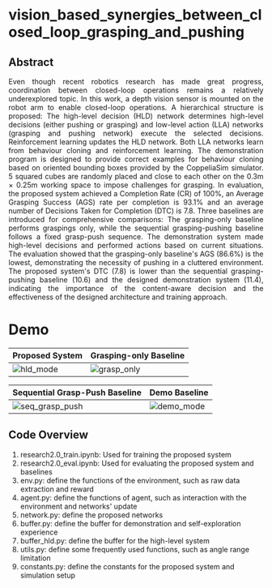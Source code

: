 # vision_based_synergies_between_closed_loop_grasping_and_pushing

**Abstract** 
---------------
<p align="justify">
Even though recent robotics research has made great progress, coordination between closed-loop operations remains a relatively underexplored topic. In this work, a depth vision sensor is mounted on the robot arm to enable closed-loop operations. A hierarchical structure is proposed: The high-level decision (HLD) network determines high-level decisions (either pushing or grasping) and low-level action (LLA) networks (grasping and pushing network) execute the selected decisions. Reinforcement learning updates the HLD network. Both LLA networks learn from behaviour cloning and reinforcement learning. The demonstration program is designed to provide correct examples for behaviour cloning based on oriented bounding boxes provided by the CoppeliaSim simulator. 5 squared cubes are randomly placed and close to each other on the 0.3m × 0.25m working space to impose challenges for grasping. In evaluation, the proposed system achieved a Completion Rate (CR) of 100%, an Average Grasping Success (AGS) rate per completion is 93.1% and an average number of Decisions Taken for Completion (DTC) is 7.8. Three baselines are introduced for comprehensive comparisons: The grasping-only baseline performs graspings only, while the sequential grasping-pushing baseline follows a fixed grasp-push sequence. The demonstration system made high-level decisions and performed actions based on current situations. The evaluation showed that the grasping-only baseline's AGS (86.6%) is the lowest, demonstrating the necessity of pushing in a cluttered environment. The proposed system's DTC (7.8) is lower than the sequential grasping-pushing baseline (10.6) and the designed demonstration system (11.4), indicating the importance of the content-aware decision and the effectiveness of the designed architecture and training approach.	
</p>

**Demo**
=============

| Proposed System | Grasping-only Baseline | 
|-----------------|------------------------|
| ![hld_mode](https://github.com/user-attachments/assets/184f59b2-2e7d-49b3-9ed3-ed7aa1452aa9)  |  ![grasp_only](https://github.com/user-attachments/assets/145ee714-4abf-4b12-91ed-2e16906f4aa9) |

| Sequential Grasp-Push Baseline | Demo Baseline | 
|-----------------|------------------------|
| ![seq_grasp_push](https://github.com/user-attachments/assets/3d98b179-fc25-40b0-a441-6bbc0bf0cb50) |  ![demo_mode](https://github.com/user-attachments/assets/b218c813-fd4a-485b-8dc5-19f99c7e34aa) |

**Code Overview**
---------------

1. research2.0_train.ipynb: Used for training the proposed system
2. research2.0_eval.ipynb: Used for evaluating the proposed system and baselines
3. env.py: define the functions of the environment, such as raw data extraction and reward
4. agent.py: define the functions of agent, such as interaction with the environment and networks' update
5. network.py: define the proposed networks
6. buffer.py: define the buffer for demonstration and self-exploration experience
7. buffer_hld.py: define the buffer for the high-level system
8. utils.py: define some frequently used functions, such as angle range limitation
9. constants.py: define the constants for the proposed system and simulation setup
</p>
